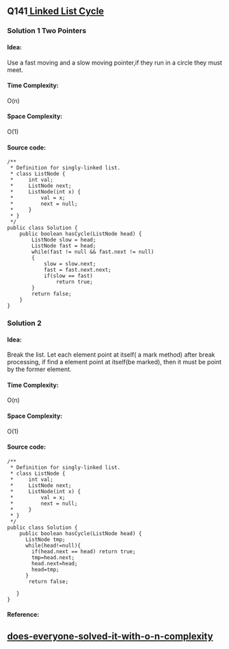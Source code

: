 ## Q141[ Linked List Cycle ](https://leetcode.com/problems/linked-list-cycle/) 

### Solution 1 Two Pointers
#### Idea:
Use a fast moving and a slow moving pointer,if they run in a circle they must meet. 
#### Time Complexity: 
O(n)
#### Space Complexity:
O(1)
#### Source code:
```
/**
 * Definition for singly-linked list.
 * class ListNode {
 *     int val;
 *     ListNode next;
 *     ListNode(int x) {
 *         val = x;
 *         next = null;
 *     }
 * }
 */
public class Solution {
    public boolean hasCycle(ListNode head) {
        ListNode slow = head;
        ListNode fast = head;
        while(fast != null && fast.next != null)
        {
            slow = slow.next;
            fast = fast.next.next;
            if(slow == fast)
                return true;
        }
        return false;
    }
}
```
### Solution 2 
#### Idea:
Break the list. Let each element point at itself( a mark method) after break processing, if find a element point at itself(be marked),
then it must be point by the former element.
#### Time Complexity: 
O(n)
#### Space Complexity:
O(1)
#### Source code:
```
/**
 * Definition for singly-linked list.
 * class ListNode {
 *     int val;
 *     ListNode next;
 *     ListNode(int x) {
 *         val = x;
 *         next = null;
 *     }
 * }
 */
public class Solution {
    public boolean hasCycle(ListNode head) {
      ListNode tmp;
      while(head!=null){
        if(head.next == head) return true;
        tmp=head.next;
        head.next=head;
        head=tmp;
      }
       return false;

   }
}
```
#### Reference:
[does-everyone-solved-it-with-o-n-complexity](https://leetcode.com/discuss/122/does-everyone-solved-it-with-o-n-complexity)
---

